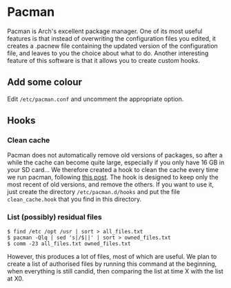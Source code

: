 # Pacman

Pacman is Arch's excellent package manager. One of its most useful 
features is that instead of overwriting the configuration files you 
edited, it creates a .pacnew file containing the updated version of the 
configuration file, and leaves to you the choice about what to do.
Another interesting feature of this software is that it allows you to 
create custom hooks.

## Add some colour

Edit `/etc/pacman.conf` and uncomment the appropriate option.

## Hooks

### Clean cache

Pacman does not automatically remove old versions of packages, so after 
a while the cache can become quite large, especially if you only have 16 
GB in your SD card... We therefore created a hook to clean the cache 
every time we run pacman, following [this 
post](https://bbs.archlinux.org/viewtopic.php?pid=1694743). The hook is 
designed to keep only the most recent of old versions, and remove the 
others. If you want to use it, just create the directory 
`/etc/pacman.d/hooks` and put the file `clean_cache.hook` that you find 
in this directory.

### List (possibly) residual files

```
$ find /etc /opt /usr | sort > all_files.txt
$ pacman -Qlq | sed 's|/$||' | sort > owned_files.txt
$ comm -23 all_files.txt owned_files.txt
```

However, this produces a lot of files, most of which are useful. We plan 
to create a list of authorised files by running this command at the 
beginning, when everything is still candid, then comparing the list at 
time X with the list at X0.
